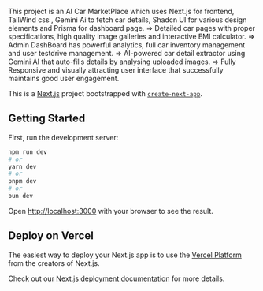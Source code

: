 This project is an AI Car MarketPlace which uses Next.js for frontend, TailWind css , Gemini Ai to fetch car details, Shadcn UI for various design elements and Prisma for dashboard page.
=> Detailed car pages with proper specifications, high quality image galleries and interactive EMI calculator.
=> Admin DashBoard has powerful analytics, full car inventory management and user testdrive management.
=> AI-powered car detail extractor using Gemini AI that auto-fills details by analysing uploaded images.
=> Fully Responsive and visually attracting user interface that successfully maintains good user engagement.

This is a [Next.js](https://nextjs.org) project bootstrapped with [`create-next-app`](https://github.com/vercel/next.js/tree/canary/packages/create-next-app).

## Getting Started

First, run the development server:

```bash
npm run dev
# or
yarn dev
# or
pnpm dev
# or
bun dev
```

Open [http://localhost:3000](http://localhost:3000) with your browser to see the result.


## Deploy on Vercel

The easiest way to deploy your Next.js app is to use the [Vercel Platform](https://vercel.com/new?utm_medium=default-template&filter=next.js&utm_source=create-next-app&utm_campaign=create-next-app-readme) from the creators of Next.js.

Check out our [Next.js deployment documentation](https://nextjs.org/docs/app/building-your-application/deploying) for more details.
